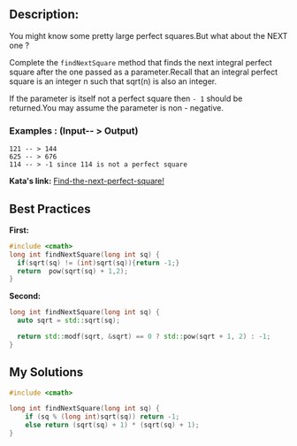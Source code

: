 ## Description:

You might know some pretty large perfect squares.But what about the NEXT one ?

Complete the `findNextSquare` method that finds the next integral perfect square after the one passed as a parameter.Recall that an integral perfect square is an integer n such that sqrt(n) is also an integer.

If the parameter is itself not a perfect square then `- 1` should be returned.You may assume the parameter is non - negative.

### Examples : (Input-- > Output)

	121 -- > 144
	625 -- > 676
	114 -- > -1 since 114 is not a perfect square

**Kata's link:** [Find-the-next-perfect-square!](https://www.codewars.com/kata/56269eb78ad2e4ced1000013/cpp)

## Best Practices

**First:**
```cpp
#include <cmath>    
long int findNextSquare(long int sq) {
  if(sqrt(sq) != (int)sqrt(sq)){return -1;}
  return  pow(sqrt(sq) + 1,2);
}
```

**Second:**
```cpp
long int findNextSquare(long int sq) {
  auto sqrt = std::sqrt(sq);

  return std::modf(sqrt, &sqrt) == 0 ? std::pow(sqrt + 1, 2) : -1;
}
```

## My Solutions
```cpp
#include <cmath>

long int findNextSquare(long int sq) {
	if (sq % (long int)sqrt(sq)) return -1;
	else return (sqrt(sq) + 1) * (sqrt(sq) + 1);
}
```